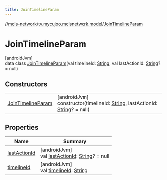 ```yaml
---
title: JoinTimelineParam
---
```

//[mcls-network](../../../index.html)/[tv.mycujoo.mclsnetwork.model](../index.html)/[JoinTimelineParam](index.html)



# JoinTimelineParam



[androidJvm]\
data class [JoinTimelineParam](index.html)(val timelineId: [String](https://kotlinlang.org/api/latest/jvm/stdlib/kotlin/-string/index.html), val lastActionId: [String](https://kotlinlang.org/api/latest/jvm/stdlib/kotlin/-string/index.html)? = null)



## Constructors


| | |
|---|---|
| [JoinTimelineParam](-join-timeline-param.html) | [androidJvm]<br>constructor(timelineId: [String](https://kotlinlang.org/api/latest/jvm/stdlib/kotlin/-string/index.html), lastActionId: [String](https://kotlinlang.org/api/latest/jvm/stdlib/kotlin/-string/index.html)? = null) |


## Properties


| Name | Summary |
|---|---|
| [lastActionId](last-action-id.html) | [androidJvm]<br>val [lastActionId](last-action-id.html): [String](https://kotlinlang.org/api/latest/jvm/stdlib/kotlin/-string/index.html)? = null |
| [timelineId](timeline-id.html) | [androidJvm]<br>val [timelineId](timeline-id.html): [String](https://kotlinlang.org/api/latest/jvm/stdlib/kotlin/-string/index.html) |

